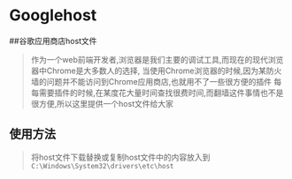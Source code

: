 # Googlehost

##谷歌应用商店host文件
> 作为一个web前端开发者,浏览器是我们主要的调试工具,而现在的现代浏览器中Chrome是大多数人的选择,
  当使用Chrome浏览器的时候,因为某防火墙的问题并不能访问到Chrome应用商店,也就用不了一些很方便的插件
  每每需要插件的时候,在某度花大量时间查找很费时间,而翻墙这件事情也不是很方便,所以这里提供一个host文件给大家
  
## 使用方法
> 将host文件下载替换或复制host文件中的内容放入到
` C:\Windows\System32\drivers\etc\host `
